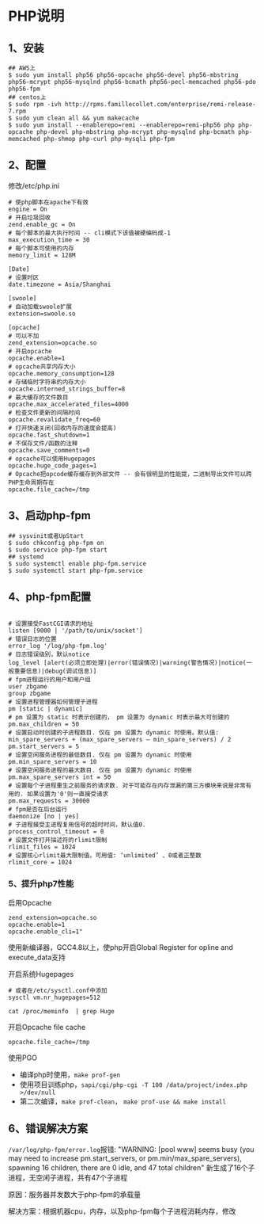 # PHP说明

## 1、安装

````
## AWS上
$ sudo yum install php56 php56-opcache php56-devel php56-mbstring php56-mcrypt php56-mysqlnd php56-bcmath php56-pecl-memcached php56-pdo php56-fpm
## centos上
$ sudo rpm -ivh http://rpms.famillecollet.com/enterprise/remi-release-7.rpm
$ sudo yum clean all && yum makecache
$ sudo yum install --enablerepo=remi --enablerepo=remi-php56 php php-opcache php-devel php-mbstring php-mcrypt php-mysqlnd php-bcmath php-memcached php-shmop php-curl php-mysqli php-fpm
````

## 2、配置

修改/etc/php.ini

````
# 使php脚本在apache下有效
engine = On
# 开启垃圾回收
zend.enable_gc = On
# 每个脚本的最大执行时间 -- cli模式下该值被硬编码成-1
max_execution_time = 30
# 每个脚本可使用的内存
memory_limit = 128M

[Date]
# 设置时区
date.timezone = Asia/Shanghai

[swoole]
# 自动加载swoole扩展
extension=swoole.so

[opcache]
# 可以不加
zend_extension=opcache.so
# 开启opcache
opcache.enable=1
# opcache共享内存大小
opcache.memory_consumption=128
# 存储临时字符串的内存大小
opcache.interned_strings_buffer=8
# 最大缓存的文件数目
opcache.max_accelerated_files=4000
# 检查文件更新的间隔时间
opcache.revalidate_freq=60
# 打开快速关闭(回收内存的速度会提高)
opcache.fast_shutdown=1
# 不保存文件/函数的注释
opcache.save_comments=0
# opcache可以使用Hugepages
opcache.huge_code_pages=1
# Opcache把opcode缓存缓存到外部文件 -- 会有很明显的性能提，二进制导出文件可以跨PHP生命周期存在
opcache.file_cache=/tmp
````

## 3、启动php-fpm

````
## sysvinit或者UpStart
$ sudo chkconfig php-fpm on
$ sudo service php-fpm start
## systemd
$ sudo systemctl enable php-fpm.service
$ sudo systemctl start php-fpm.service
````

## 4、php-fpm配置

````

# 设置接受FastCGI请求的地址
listen [9000 | '/path/to/unix/socket']
# 错误日志的位置
error_log '/log/php-fpm.log'
# 日志错误级别，默认notice
log_level [alert(必须立即处理)|error(错误情况)|warning(警告情况)|notice(一般重要信息)|debug(调试信息)]
# fpm进程运行的用户和用户组
user zbgame
group zbgame
# 设置进程管理器如何管理子进程
pm [static | dynamic]
# pm 设置为 static 时表示创建的， pm 设置为 dynamic 时表示最大可创建的
pm.max_children = 50
# 设置启动时创建的子进程数目. 仅在 pm 设置为 dynamic 时使用。默认值: min_spare_servers + (max_spare_servers – min_spare_servers) / 2
pm.start_servers = 5
# 设置空闲服务进程的最低数目. 仅在 pm 设置为 dynamic 时使用
pm.min_spare_servers = 10
# 设置空闲服务进程的最大数目. 仅在 pm 设置为 dynamic 时使用
pm.max_spare_servers int = 50
# 设置每个子进程重生之前服务的请求数. 对于可能存在内存泄漏的第三方模块来说是非常有用的. 如果设置为'0'则一直接受请求
pm.max_requests = 30000
# fpm是否在后台运行
daemonize [no | yes]
# 子进程接受主进程复用信号的超时时间，默认值0.
process_control_timeout = 0
# 设置文件打开描述符的rlimit限制
rlimit_files = 1024
# 设置核心rlimit最大限制值，可用值: ‘unlimited’ 、0或者正整数
rlimit_core = 1024
````

### 5、提升php7性能

启用Opcache

````
zend_extension=opcache.so
opcache.enable=1
opcache.enable_cli=1"
````

使用新编译器，GCC4.8以上，使php开启Global Register for opline and execute_data支持

开启系统Hugepages

````
# 或者在/etc/sysctl.conf中添加
sysctl vm.nr_hugepages=512

cat /proc/meminfo  | grep Huge
````

开启Opcache file cache
````
opcache.file_cache=/tmp
````

使用PGO

 - 编译php时使用，`make prof-gen`
 - 使用项目训练php，`sapi/cgi/php-cgi -T 100 /data/project/index.php >/dev/null`
 - 第二次编译，`make prof-clean`， `make prof-use && make install`


## 6、错误解决方案

`/var/log/php-fpm/error.log`报错:
"WARNING: [pool www] seems busy (you may need to increase pm.start_servers, or pm.min/max_spare_servers), spawning 16 children, there are 0 idle, and 47 total children"
新生成了16个子进程，无空闲子进程，共有47个子进程

 原因：服务器并发数大于php-fpm的承载量

 解决方案：根据机器cpu，内存，以及php-fpm每个子进程消耗内存，修改
